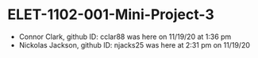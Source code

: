# ELET-1102-001-Mini-Project-3
- Connor Clark, github ID: cclar88 was here on 11/19/20 at 1:36 pm
- Nickolas Jackson, github ID: njacks25 was here at 2:31 pm on 11/19/20
